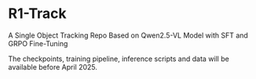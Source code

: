 # R1-Track
A Single Object Tracking Repo Based on Qwen2.5-VL Model with SFT and GRPO Fine-Tuning‌

The checkpoints, training pipeline, inference scripts and data will be available before April 2025.
